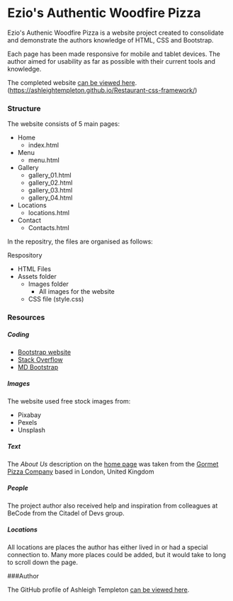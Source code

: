 # Ezio's Authentic Woodfire Pizza

Ezio's Authenic Woodfire Pizza is a website project created to consolidate and demonstrate the authors knowledge of HTML, CSS and Bootstrap. 

Each page has been made responsive for mobile and tablet devices. The author aimed for usability as far as possible with their current tools and knowledge. 

The completed website [can be viewed here](https://ashleightempleton.github.io/Restaurant-css-framework/).
(https://ashleightempleton.github.io/Restaurant-css-framework/)

### Structure

The website consists of 5 main pages:
* Home
    * index.html
* Menu
    * menu.html
* Gallery
    * gallery_01.html
    * gallery_02.html
    * gallery_03.html
    * gallery_04.html
* Locations
    * locations.html
* Contact
    * Contacts.html


In the repositry, the files are organised as follows:

Respository
* HTML Files
* Assets folder
    * Images folder
        * All images for the website
    * CSS file (style.css)


### Resources

##### Coding

* [Bootstrap website](https://getbootstrap.com/docs/4.5/getting-started/introduction/)
* [Stack Overflow](https://stackoverflow.com/)
* [MD Bootstrap](https://mdbootstrap.com/)

##### Images

The website used free stock images from:
* Pixabay
* Pexels
* Unsplash

##### Text

The *About Us* description on the [home page](https://ashleightempleton.github.io/Restaurant-css-framework/) was taken from the [Gormet Pizza Company](http://www.gourmetpizzacompany.co.uk/southbank/ethos/) based in London, United Kingdom 

##### People

The project author also received help and inspiration from colleagues at BeCode from the Citadel of Devs group. 

##### Locations

All locations are places the author has either lived in or had a special connection to. Many more places could be added, but it would take to long to scroll down the page.

###Author

The GitHub profile of Ashleigh Templeton [can be viewed here](https://github.com/AshleighTempleton).